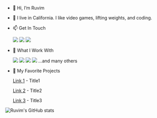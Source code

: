 - 👋 Hi, I’m Ruvim
- 💞️ I live in California. I like video games, lifting weights, and coding.

- 📫 Get In Touch

     <a href="mailto:rgavrilc@gmail.com"> 
          <img src="https://img.shields.io/badge/Gmail-D14836?style=for-the-badge&logo=gmail&logoColor=white"></a>
     <a href="https://www.linkedin.com/in/ruvimgav">
           <img src="https://img.shields.io/badge/LinkedIn-0077B5?style=for-the-badge&logo=linkedin&logoColor=white"></a>
     <a href="https://ruvimgavrilchik.github.io">
           <img src="https://img.shields.io/badge/portfolio-0A0A0A?style=for-the-badge&logo=dev.to&logoColor=white"></a> 
      
- 👀 What I Work With

     <img src="https://img.shields.io/badge/HTML5-E34F26?style=for-the-badge&logo=html5&logoColor=white"> 
     <img src="https://img.shields.io/badge/CSS3-1572B6?style=for-the-badge&logo=css3&logoColor=white"> 
     <img src="https://img.shields.io/badge/JavaScript-F7DF1E?style=for-the-badge&logo=javascript&logoColor=black"> 
     <img src="https://img.shields.io/badge/PHP-1572B6?style=for-the-badge&logo=php&logoColor=white"> 
     <!--- <img src="https://img.shields.io/badge/Node.js-43853D?style=for-the-badge&logo=node.js&logoColor=white"> --->
     <!--- <img src="https://img.shields.io/badge/React-20232A?style=for-the-badge&logo=react&logoColor=61DAFB"> --->
     ...and many others
     



- 🌱 My Favorite Projects 
     
     <a href="https://github.com">Link 1</a> - Title1
     
     <a href="https://github.com">Link 2</a> - Title2
     
     <a href="https://github.com">Link 3</a> - Title3
    
    
    
![Ruvim's GitHub stats](https://github-readme-stats.vercel.app/api?username=ruvimgavrilchik&show_icons=true&theme=dark)

<!---
ruvimgavrilchik/ruvimgavrilchik is a ✨ special ✨ repository because its `README.md` (this file) appears on your GitHub profile.
You can click the Preview link to take a look at your changes.
--->
